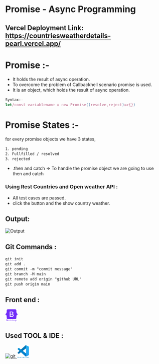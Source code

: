 # Promise - Async Programming
## Vercel Deployment Link: https://countriesweatherdetails-pearl.vercel.app/
# Promise :- 
   * It holds the result of async operation.
   * To overcome the problem of Callbackhell scenario promise is used.
   * It is an object, which holds the result of async operation.

   ```javascript
   Syntax:- 
   let/const variablename = new Promise((resolve,reject)=>{})
   ```
   # Promise States :- 
   for every promise objects we have 3 states,

    1. pending
    2. Fullfilled / resolved
    3. rejected

   * .then and catch
   => To handle the promise object we are going to use then and catch

### Using Rest Countries and Open weather API :
* All test cases are passed.
* click the button and the show country weather.
## Output:

![Output](https://github.com/Balakrishnan-10/Promisr-Async-Programming-Day-02/assets/157093363/66e8856e-5fa2-4731-bd9e-7e1453f75475)

 ## Git Commands :
  
  ```git
  git init
  git add .
  git commit -m "commit message"
  git branch -M main
  git remote add origin "github URL"
  git push origin main
   ```
## Front end :

<a href="https://getbootstrap.com" target="_blank" rel="noreferrer"> <img src="https://raw.githubusercontent.com/devicons/devicon/master/icons/bootstrap/bootstrap-plain-wordmark.svg" alt="bootstrap" width="40" height="40"/> </a> 

## Used TOOL & IDE :

<a href="https://github.com/Balakrishnan-10/Functions-Javascript-Day-04.git" target="_blank" rel="noreferrer"> <img src="https://www.vectorlogo.zone/logos/git-scm/git-scm-icon.svg" alt="git" width="40" height="40"/> </a>
<a href="https://www.w3.org/html/" target="_blank" rel="noreferrer"> <img src="https://raw.githubusercontent.com/devicons/devicon/master/icons/vscode/vscode-original-wordmark.svg" alt="vscode" width="40" height="40"/> </a>
